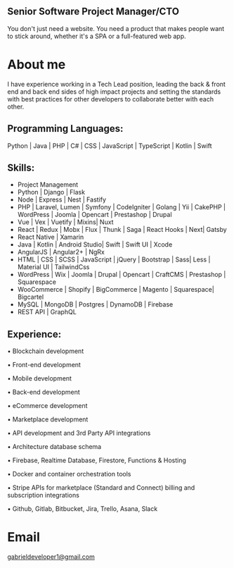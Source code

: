 
## Senior Software Project Manager/CTO

You don't just need a website. You need a product that makes people want to stick around, whether it's a SPA or a full-featured web app.

# About me

I have experience working in a Tech Lead position, leading the back & front end and back end sides of high impact projects and setting the standards with best practices for other developers to collaborate better with each other.

## Programming Languages:

Python | Java | PHP | C# | CSS | JavaScript | TypeScript | Kotlin | Swift 

## Skills:

- Project Management
- Python | Django | Flask
- Node | Express | Nest | Fastify
- PHP | Laravel, Lumen | Symfony | CodeIgniter | Golang | Yii | CakePHP | WordPress | Joomla | Opencart | Prestashop | Drupal
- Vue | Vex | Vuetify | Mixins|  Nuxt
- React | Redux | Mobx | Flux | Thunk | Saga | React Hooks | Next| Gatsby
- React Native | Xamarin
- Java | Kotlin | Android Studio| Swift | Swift UI | Xcode
- AngularJS | Angular2+ |  NgRx
- HTML | CSS | SCSS | JavaScript | jQuery | Bootstrap | Sass| Less | Material UI | TailwindCss
- WordPress | Wix | Joomla | Drupal | Opencart | CraftCMS | Prestashop | Squarespace
- WooCommerce | Shopify | BigCommerce | Magento | Squarespace| Bigcartel
- MySQL | MongoDB | Postgres | DynamoDB | Firebase
- REST API | GraphQL


## Experience:

• Blockchain development

• Front-end development

• Mobile development

• Back-end development

• eCommerce development

• Marketplace development

• API development and 3rd Party API integrations

• Architecture database schema

• Firebase, Realtime Database, Firestore, Functions & Hosting

• Docker and container orchestration tools

• Stripe APIs for marketplace (Standard and Connect) billing and subscription integrations

• Github, Gitlab, Bitbucket, Jira, Trello, Asana, Slack


# Email

gabrieldeveloper1@gmail.com

